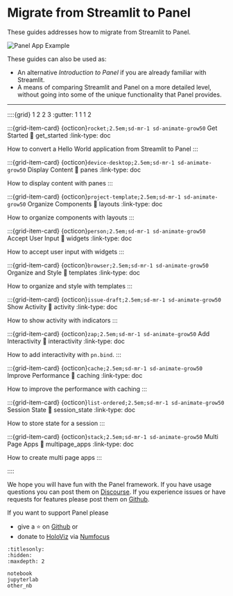 # Migrate from Streamlit to Panel

These guides addresses how to migrate from Streamlit to Panel.

![Panel App Example](../../../_static/images/panel_layout_example.png)

These guides can also be used as:

- An alternative *Introduction to Panel* if you are already familiar with Streamlit.
- A means of comparing Streamlit and Panel on a more detailed level, without going into some of the unique functionality that Panel provides.

---

::::{grid} 1 2 2 3
:gutter: 1 1 1 2

:::{grid-item-card} {octicon}`rocket;2.5em;sd-mr-1 sd-animate-grow50` Get Started
:link: get_started
:link-type: doc

How to convert a Hello World application from Streamlit to Panel
:::

:::{grid-item-card} {octicon}`device-desktop;2.5em;sd-mr-1 sd-animate-grow50` Display Content
:link: panes
:link-type: doc

How to display content with panes
:::

:::{grid-item-card} {octicon}`project-template;2.5em;sd-mr-1 sd-animate-grow50` Organize Components
:link: layouts
:link-type: doc

How to organize components with layouts
:::

:::{grid-item-card} {octicon}`person;2.5em;sd-mr-1 sd-animate-grow50` Accept User Input
:link: widgets
:link-type: doc

How to accept user input with widgets
:::

:::{grid-item-card} {octicon}`browser;2.5em;sd-mr-1 sd-animate-grow50` Organize and Style
:link: templates
:link-type: doc

How to organize and style with templates
:::

:::{grid-item-card} {octicon}`issue-draft;2.5em;sd-mr-1 sd-animate-grow50` Show Activity
:link: activity
:link-type: doc

How to show activity with indicators
:::

:::{grid-item-card} {octicon}`zap;2.5em;sd-mr-1 sd-animate-grow50` Add Interactivity
:link: interactivity
:link-type: doc

How to add interactivity with `pn.bind`.
:::

:::{grid-item-card} {octicon}`cache;2.5em;sd-mr-1 sd-animate-grow50` Improve Performance
:link: caching
:link-type: doc

How to improve the performance with caching
:::

:::{grid-item-card} {octicon}`list-ordered;2.5em;sd-mr-1 sd-animate-grow50` Session State
:link: session_state
:link-type: doc

How to store state for a session
:::

:::{grid-item-card} {octicon}`stack;2.5em;sd-mr-1 sd-animate-grow50` Multi Page Apps
:link: multipage_apps
:link-type: doc

How to create multi page apps
:::

::::

We hope you will have fun with the Panel framework. If you have usage questions you can post them
on [Discourse](https://discourse.holoviz.org/). If you experience issues or have requests for
features please post them on [Github](https://github.com/holoviz/panel).

If you want to support Panel please

- give a ⭐ on [Github](https://github.com/holoviz/panel) or
- donate to [HoloViz](https://holoviz.org/) via [Numfocus](https://numfocus.org/support#donate)

```{toctree}
:titlesonly:
:hidden:
:maxdepth: 2

notebook
jupyterlab
other_nb
```
